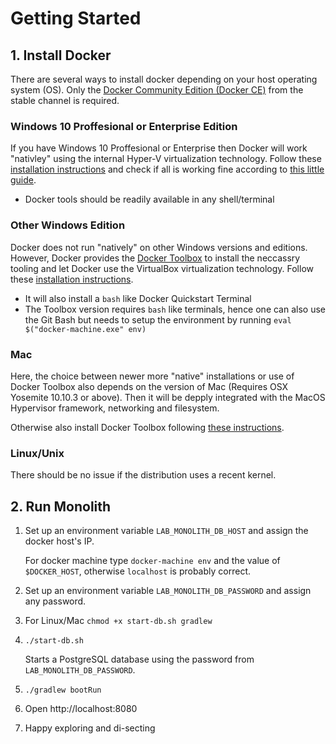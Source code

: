 # Getting Started

## 1. Install Docker

There are several ways to install docker depending on your host operating system (OS).
Only the [Docker Community Edition (Docker CE)](https://www.docker.com/community-edition) from the stable channel is required.

### Windows 10 Proffesional or Enterprise Edition

If you have Windows 10 Proffesional or Enterprise then Docker will work "nativley" using the internal Hyper-V virtualization technology.
Follow these [installation instructions](https://store.docker.com/editions/community/docker-ce-desktop-windows?tab=description)
and check if all is working fine according to [this little guide](https://docs.docker.com/docker-for-windows/).

* Docker tools should be readily available in any shell/terminal

### Other Windows Edition

Docker does not run "natively" on other Windows versions and editions.
However, Docker provides the [Docker Toolbox](https://docs.docker.com/toolbox/overview/) to install the neccassry tooling and
let Docker use the VirtualBox virtualization technology. Follow these [installation instructions](https://docs.docker.com/toolbox/toolbox_install_windows/).

* It will also install a `bash` like Docker Quickstart Terminal
* The Toolbox version requires `bash` like terminals, hence one can also use the Git Bash but needs to setup the environment by running `eval $("docker-machine.exe" env)`

### Mac

Here, the choice between newer more "native" installations or use of Docker Toolbox also depends on the version of Mac (Requires OSX Yosemite 10.10.3 or above).
Then it will be depply integrated with the MacOS Hypervisor framework, networking and filesystem.

Otherwise also install Docker Toolbox following [these instructions](https://docs.docker.com/toolbox/toolbox_install_mac/).

### Linux/Unix

There should be no issue if the distribution uses a recent kernel.

## 2. Run Monolith

1.  Set up an environment variable `LAB_MONOLITH_DB_HOST` and assign the docker host's IP.

    For docker machine type `docker-machine env` and the value of `$DOCKER_HOST`,
    otherwise `localhost` is probably correct.

2.  Set up an environment variable `LAB_MONOLITH_DB_PASSWORD` and assign any password.
3. For Linux/Mac `chmod +x start-db.sh gradlew` 
3.  `./start-db.sh`

    Starts a PostgreSQL database using the password from `LAB_MONOLITH_DB_PASSWORD`.

4.  `./gradlew bootRun`
5.  Open http://localhost:8080
6. Happy exploring and di-secting
